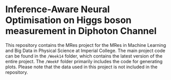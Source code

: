 # Inference-Aware Neural Optimisation on Higgs boson measurement in Diphoton Channel
This repository contains the MRes project for the MRes in Machine Learning and Big Data in Physical Science at Imperial College. The main project code can be found in the `/Week14` folder, which contains the latest version of the entire project. The `/WeekF` folder primarily includes the code for generating plots. Please note that the data used in this project is not included in the repository.
